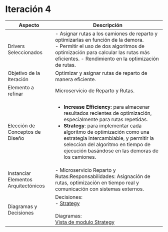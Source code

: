 # Iteración 4

| Aspecto| Descripción |
|------|-------------|
| Drivers Seleccionados |   - Asignar rutas a los camiones de reparto y optimizarlas en función de la demora.<br> - Permitir el uso de dos algoritmos de optimización para calcular las rutas más eficientes. - Rendimiento en la optimización de rutas.|
| Objetivo de la Iteración | Optimizar y asignar rutas de reparto de manera eficiente. |
| Elemento a refinar | Microservicio de Reparto y Rutas. |
| Elección de Conceptos de Diseño |   <ul><li> **Increase Efficiency**: para almacenar resultados recientes de optimización, especialmente para rutas repetidas. </li><li> **Strategy**: para implementar cada algoritmo de optimización como una estrategia intercambiable, y permitir la seleccion del algoritmo en tiempo de ejecución basándose en las demoras de los camiones.</li></ul>|
| Instanciar Elementos Arquitectónicos | - Microservicio Reparto y Rutas:Responsabilidades: Asignación de rutas, optimización en tiempo real y comunicación con sistemas externos.  |
| Diagramas y  Decisiones | Decisiones: <br>- [Strategy](https://github.com/GiulianaSilvestri/TPE_DESIGN_G15/blob/main/ADRs/ADR006-Strategy-pattern.md) <br><br> Diagramas:<br> [Vista de modulo Strategy](https://github.com/GiulianaSilvestri/TPE_DESIGN_G15/blob/main/diagrams/it4_view_module.png) 